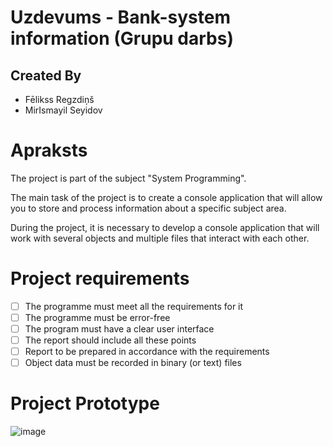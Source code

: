 # Uzdevums - Bank-system information (Grupu darbs)

## Created By
- Fēlikss Regzdiņš
- MirIsmayil Seyidov

# Apraksts
The project is part of the subject "System Programming".

The main task of the project is to create a console application that will allow you to store and process information about a specific subject area.

During the project, it is necessary to develop a console application that will work with several objects and multiple files that interact with each other.

# Project requirements

- [ ] The programme must meet all the requirements for it 
- [ ] The programme must be error-free 
- [ ] The program must have a clear user interface
- [ ] The report should include all these points 
- [ ] Report to be prepared in accordance with the requirements 
- [ ] Object data must be recorded in binary (or text) files 

# Project Prototype


![image](https://user-images.githubusercontent.com/43446910/231685428-da1be484-0e90-4388-8bc0-5b5fe14c0c8c.png)
